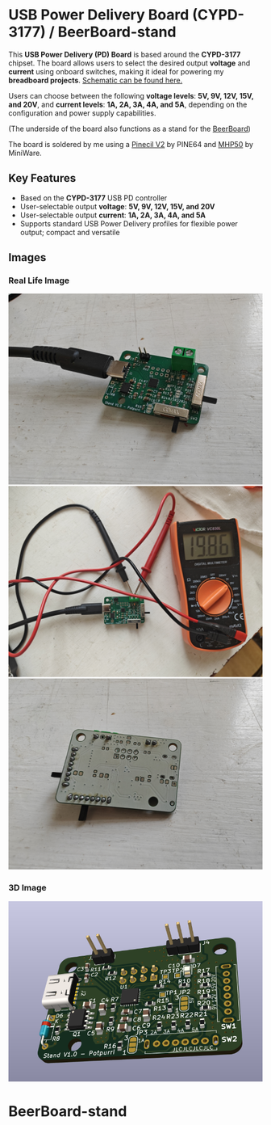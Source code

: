 # USB Power Delivery Board (CYPD-3177) / BeerBoard-stand

This **USB Power Delivery (PD) Board** is based around the **CYPD-3177** chipset. The board allows users to select the desired output **voltage** and **current** using onboard switches, making it ideal for powering my **breadboard projects**. [Schematic can be found here.](https://github.com/potpurri/USB-C-PD-CYPD3177-and-BeerBoard-stand/blob/f3c342192d2ab72d846928ec36ac7f8050d37a6a/imgs/Schematic.pdf)

Users can choose between the following **voltage levels**: **5V, 9V, 12V, 15V, and 20V**, and **current levels**: **1A, 2A, 3A, 4A, and 5A**, depending on the configuration and power supply capabilities.

(The underside of the board also functions as a stand for the [BeerBoard](https://github.com/potpurri/BeerBoard))

The board is soldered by me using a [Pinecil V2](https://wiki.pine64.org/wiki/Pinecil) by PINE64  and [MHP50](https://e-design.com.cn/en/Mini-Hot-Plate-Preheater-MHP50-PG9555615) by MiniWare.

## Key Features
- Based on the **CYPD-3177** USB PD controller
- User-selectable output **voltage**: **5V, 9V, 12V, 15V, and 20V**
- User-selectable output **current**: **1A, 2A, 3A, 4A, and 5A**
- Supports standard USB Power Delivery profiles for flexible power output; compact and versatile

## Images

### Real Life Image
![USB PD Board](imgs/top.jpg)
![20V delivery](imgs/delivering20v.jpg)
![Board bottom](imgs/bottom.jpg)

### 3D Image
![USB PD Board 3D Image](imgs/3d_image.png)
# BeerBoard-stand

